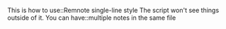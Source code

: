 This is how to use::Remnote single-line style
The script won't see things outside of it.
You can have::multiple notes in the same file